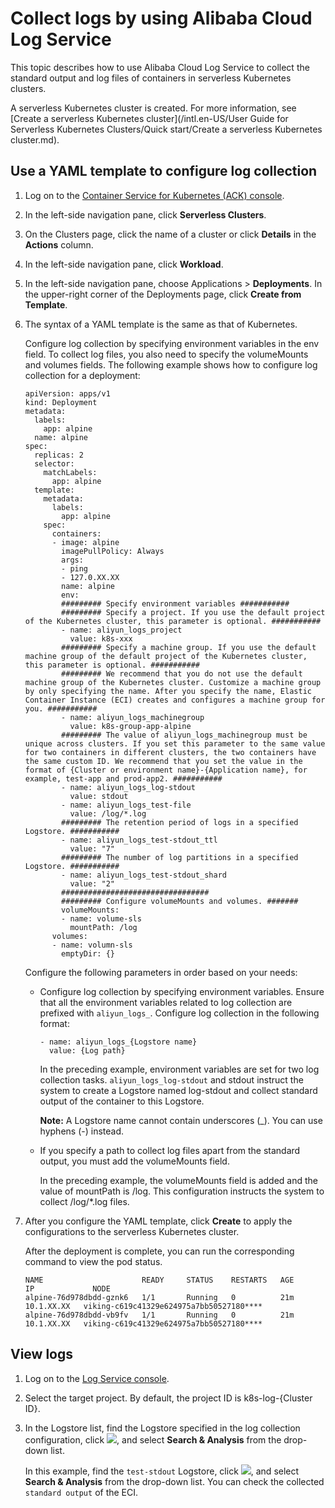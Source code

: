 # Collect logs by using Alibaba Cloud Log Service

This topic describes how to use Alibaba Cloud Log Service to collect the standard output and log files of containers in serverless Kubernetes clusters.

A serverless Kubernetes cluster is created. For more information, see [Create a serverless Kubernetes cluster](/intl.en-US/User Guide for Serverless Kubernetes Clusters/Quick start/Create a serverless Kubernetes cluster.md).

## Use a YAML template to configure log collection

1.  Log on to the [Container Service for Kubernetes \(ACK\) console](https://cs.console.aliyun.com).

2.  In the left-side navigation pane, click **Serverless Clusters**.

3.  On the Clusters page, click the name of a cluster or click **Details** in the **Actions** column.

4.  In the left-side navigation pane, click **Workload**.

5.  In the left-side navigation pane, choose Applications \> **Deployments**. In the upper-right corner of the Deployments page, click **Create from Template**.

6.  The syntax of a YAML template is the same as that of Kubernetes.

    Configure log collection by specifying environment variables in the env field. To collect log files, you also need to specify the volumeMounts and volumes fields. The following example shows how to configure log collection for a deployment:

    ```
    apiVersion: apps/v1
    kind: Deployment
    metadata:
      labels:
        app: alpine
      name: alpine
    spec:
      replicas: 2
      selector:
        matchLabels:
          app: alpine
      template:
        metadata:
          labels:
            app: alpine
        spec:
          containers:
          - image: alpine
            imagePullPolicy: Always
            args:
            - ping
            - 127.0.XX.XX
            name: alpine
            env:
            ######### Specify environment variables ###########
            ######### Specify a project. If you use the default project of the Kubernetes cluster, this parameter is optional. ###########
            - name: aliyun_logs_project
              value: k8s-xxx
            ######### Specify a machine group. If you use the default machine group of the default project of the Kubernetes cluster, this parameter is optional. ###########
            ######### We recommend that you do not use the default machine group of the Kubernetes cluster. Customize a machine group by only specifying the name. After you specify the name, Elastic Container Instance (ECI) creates and configures a machine group for you. ###########
            - name: aliyun_logs_machinegroup
              value: k8s-group-app-alpine
            ######### The value of aliyun_logs_machinegroup must be unique across clusters. If you set this parameter to the same value for two containers in different clusters, the two containers have the same custom ID. We recommend that you set the value in the format of {Cluster or environment name}-{Application name}, for example, test-app and prod-app2. ###########
            - name: aliyun_logs_log-stdout
              value: stdout
            - name: aliyun_logs_test-file
              value: /log/*.log
            ######### The retention period of logs in a specified Logstore. ###########
            - name: aliyun_logs_test-stdout_ttl
              value: "7"
            ######### The number of log partitions in a specified Logstore. ###########
            - name: aliyun_logs_test-stdout_shard
              value: "2"
            #################################
            ######### Configure volumeMounts and volumes. #######
            volumeMounts:
            - name: volume-sls
              mountPath: /log
          volumes:
          - name: volumn-sls
            emptyDir: {}
    ```

    Configure the following parameters in order based on your needs:

    -   Configure log collection by specifying environment variables. Ensure that all the environment variables related to log collection are prefixed with `aliyun_logs_`. Configure log collection in the following format:

        ```
        - name: aliyun_logs_{Logstore name}
          value: {Log path}
        ```

        In the preceding example, environment variables are set for two log collection tasks. `aliyun_logs_log-stdout` and stdout instruct the system to create a Logstore named log-stdout and collect standard output of the container to this Logstore.

        **Note:** A Logstore name cannot contain underscores \(\_\). You can use hyphens \(-\) instead.

    -   If you specify a path to collect log files apart from the standard output, you must add the volumeMounts field.

        In the preceding example, the volumeMounts field is added and the value of mountPath is /log. This configuration instructs the system to collect /log/\*.log files.

7.  After you configure the YAML template, click **Create** to apply the configurations to the serverless Kubernetes cluster.

    After the deployment is complete, you can run the corresponding command to view the pod status.

    ```
    NAME                      READY     STATUS    RESTARTS   AGE       IP             NODE
    alpine-76d978dbdd-gznk6   1/1       Running   0          21m       10.1.XX.XX   viking-c619c41329e624975a7bb50527180****
    alpine-76d978dbdd-vb9fv   1/1       Running   0          21m       10.1.XX.XX   viking-c619c41329e624975a7bb50527180****
    ```


## View logs

1.  Log on to the [Log Service console](https://sls.console.aliyun.com).

2.  Select the target project. By default, the project ID is k8s-log-\{Cluster ID\}.

3.  In the Logstore list, find the Logstore specified in the log collection configuration, click ![ ](https://static-aliyun-doc.oss-cn-hangzhou.aliyuncs.com/assets/img/en-US/0397297951/p57137.png), and select **Search & Analysis** from the drop-down list.

    In this example, find the `test-stdout` Logstore, click ![ ](https://static-aliyun-doc.oss-cn-hangzhou.aliyuncs.com/assets/img/en-US/0397297951/p57137.png), and select **Search & Analysis** from the drop-down list. You can check the collected `standard output` of the ECI.


